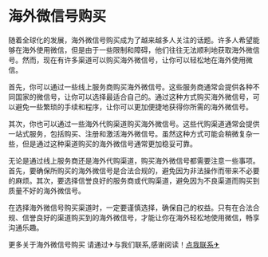 # 海外微信号购买

随着全球化的发展，海外微信号购买成为了越来越多人关注的话题。许多人希望能够在海外使用微信，但是由于一些限制和障碍，他们往往无法顺利地获取海外微信号。然而，现在有许多渠道可以购买海外微信号，让你可以轻松地在海外使用微信。

首先，你可以通过一些线上服务商购买海外微信号。这些服务商通常会提供各种不同国家的微信号，让你可以选择最适合自己的。通过这种方式购买海外微信号，可以避免一些繁琐的手续和程序，让你可以更加便捷地获得你所需的海外微信号。

其次，你也可以通过一些海外代购渠道购买海外微信号。这些代购渠道通常会提供一站式服务，包括购买、注册和激活海外微信号。虽然这种方式可能会稍微复杂一些，但是通过这种渠道购买的海外微信号通常更加稳妥可靠。

无论是通过线上服务商还是海外代购渠道，购买海外微信号都需要注意一些事项。首先，要确保所购买的海外微信号是合法合规的，避免因为非法操作而带来不必要的麻烦。其次，要选择信誉良好的服务商或代购渠道，避免因为不良渠道而购买到质量不好的海外微信号。

在选择海外微信号购买渠道时，一定要谨慎选择，确保自己的权益。只有在合法合规、信誉良好的渠道购买到的海外微信号，才能让你在海外轻松地使用微信，畅享沟通乐趣。

更多关于海外微信号购买 请通过✈与我们联系,感谢阅读！[点我联系✈](https://wap.G208.com)